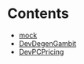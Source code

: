 

# Contents
- [mock](/src/dev/mock)
- [DevDegenGambit](DevDegenGambit.sol/contract.DevDegenGambit.md)
- [DevPCPricing](DevPCPricing.sol/contract.DevPCPricing.md)
